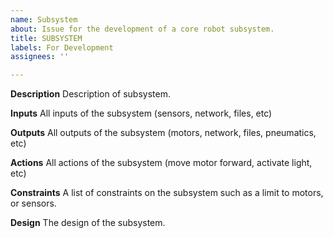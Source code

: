 ```yaml
---
name: Subsystem
about: Issue for the development of a core robot subsystem.
title: SUBSYSTEM
labels: For Development
assignees: ''

---
```


**Description**
Description of subsystem.

**Inputs**
All inputs of the subsystem (sensors, network, files, etc)

**Outputs**
All outputs of the subsystem (motors, network, files, pneumatics, etc)

**Actions**
All actions of the subsystem (move motor forward, activate light, etc)

**Constraints**
A list of constraints on the subsystem such as a limit to motors, or sensors.

**Design**
The design of the subsystem.
